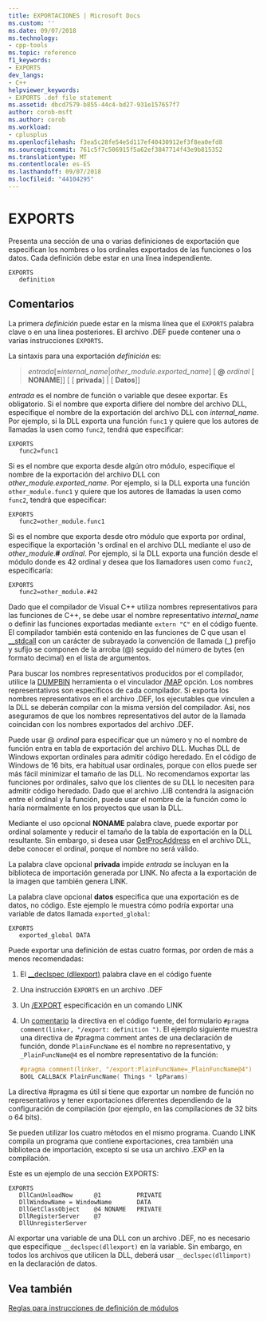 ```yaml
---
title: EXPORTACIONES | Microsoft Docs
ms.custom: ''
ms.date: 09/07/2018
ms.technology:
- cpp-tools
ms.topic: reference
f1_keywords:
- EXPORTS
dev_langs:
- C++
helpviewer_keywords:
- EXPORTS .def file statement
ms.assetid: dbcd7579-b855-44c4-bd27-931e157657f7
author: corob-msft
ms.author: corob
ms.workload:
- cplusplus
ms.openlocfilehash: f3ea5c28fe54e5d117ef40430912ef3f8ea0efd8
ms.sourcegitcommit: 761c5f7c506915f5a62ef3847714f43e9b815352
ms.translationtype: MT
ms.contentlocale: es-ES
ms.lasthandoff: 09/07/2018
ms.locfileid: "44104295"
---
```

# <a name="exports"></a>EXPORTS

Presenta una sección de una o varias definiciones de exportación que especifican los nombres o los ordinales exportados de las funciones o los datos. Cada definición debe estar en una línea independiente.

```DEF
EXPORTS
   definition
```  

## <a name="remarks"></a>Comentarios

La primera *definición* puede estar en la misma línea que el `EXPORTS` palabra clave o en una línea posteriores. El archivo .DEF puede contener una o varias instrucciones `EXPORTS`.

La sintaxis para una exportación *definición* es:

> *entrada*\[__=__*internal_name*|*other_module.exported_name*] \[ **\@** _ordinal_ \[ **NONAME**]] \[ \[ **privada**] | \[ **Datos**]]

*entrada* es el nombre de función o variable que desee exportar. Es obligatorio. Si el nombre que exporta difiere del nombre del archivo DLL, especifique el nombre de la exportación del archivo DLL con *internal_name*. Por ejemplo, si la DLL exporta una función `func1` y quiere que los autores de llamadas la usen como `func2`, tendrá que especificar:

```DEF
EXPORTS
   func2=func1
```

Si es el nombre que exporta desde algún otro módulo, especifique el nombre de la exportación del archivo DLL con *other_module.exported_name*. Por ejemplo, si la DLL exporta una función `other_module.func1` y quiere que los autores de llamadas la usen como `func2`, tendrá que especificar:

```DEF
EXPORTS
   func2=other_module.func1
```

Si es el nombre que exporta desde otro módulo que exporta por ordinal, especifique la exportación 's ordinal en el archivo DLL mediante el uso de *other_module*.__#__ *ordinal*. Por ejemplo, si la DLL exporta una función desde el módulo donde es 42 ordinal y desea que los llamadores usen como `func2`, especificaría:

```DEF
EXPORTS
   func2=other_module.#42
```

Dado que el compilador de Visual C++ utiliza nombres representativos para las funciones de C++, se debe usar el nombre representativo *internal_name* o definir las funciones exportadas mediante `extern "C"` en el código fuente. El compilador también está contenido en las funciones de C que usan el [__stdcall](../../cpp/stdcall.md) con un carácter de subrayado la convención de llamada (\_) prefijo y sufijo se componen de la arroba (\@) seguido del número de bytes (en formato decimal) en el lista de argumentos.

Para buscar los nombres representativos producidos por el compilador, utilice la [DUMPBIN](../../build/reference/dumpbin-reference.md) herramienta o el vinculador [/MAP](../../build/reference/map-generate-mapfile.md) opción. Los nombres representativos son específicos de cada compilador. Si exporta los nombres representativos en el archivo .DEF, los ejecutables que vinculen a la DLL se deberán compilar con la misma versión del compilador. Así, nos aseguramos de que los nombres representativos del autor de la llamada coincidan con los nombres exportados del archivo .DEF.

Puede usar \@ *ordinal* para especificar que un número y no el nombre de función entra en tabla de exportación del archivo DLL. Muchas DLL de Windows exportan ordinales para admitir código heredado. En el código de Windows de 16 bits, era habitual usar ordinales, porque con ellos puede ser más fácil minimizar el tamaño de las DLL. No recomendamos exportar las funciones por ordinales, salvo que los clientes de su DLL lo necesiten para admitir código heredado. Dado que el archivo .LIB contendrá la asignación entre el ordinal y la función, puede usar el nombre de la función como lo haría normalmente en los proyectos que usan la DLL.

Mediante el uso opcional **NONAME** palabra clave, puede exportar por ordinal solamente y reducir el tamaño de la tabla de exportación en la DLL resultante. Sin embargo, si desea usar [GetProcAddress](https://msdn.microsoft.com/library/windows/desktop/ms683212.aspx) en el archivo DLL, debe conocer el ordinal, porque el nombre no será válido.

La palabra clave opcional **privada** impide *entrada* se incluyan en la biblioteca de importación generada por LINK. No afecta a la exportación de la imagen que también genera LINK.

La palabra clave opcional **datos** especifica que una exportación es de datos, no código. Este ejemplo le muestra cómo podría exportar una variable de datos llamada `exported_global`:

```DEF
EXPORTS
   exported_global DATA
```  

Puede exportar una definición de estas cuatro formas, por orden de más a menos recomendadas:

1. El [__declspec (dllexport)](../../cpp/dllexport-dllimport.md) palabra clave en el código fuente

2. Una instrucción `EXPORTS` en un archivo .DEF

3. Un [/EXPORT](../../build/reference/export-exports-a-function.md) especificación en un comando LINK

4. Un [comentario](../../preprocessor/comment-c-cpp.md) la directiva en el código fuente, del formulario `#pragma comment(linker, "/export: definition ")`. El ejemplo siguiente muestra una directiva de #pragma comment antes de una declaración de función, donde `PlainFuncName` es el nombre no representativo, y `_PlainFuncName@4` es el nombre representativo de la función:

    ```cpp
    #pragma comment(linker, "/export:PlainFuncName=_PlainFuncName@4")
    BOOL CALLBACK PlainFuncName( Things * lpParams)
    ```

La directiva #pragma es útil si tiene que exportar un nombre de función no representativos y tener exportaciones diferentes dependiendo de la configuración de compilación (por ejemplo, en las compilaciones de 32 bits o 64 bits).

Se pueden utilizar los cuatro métodos en el mismo programa. Cuando LINK compila un programa que contiene exportaciones, crea también una biblioteca de importación, excepto si se usa un archivo .EXP en la compilación. 

Este es un ejemplo de una sección EXPORTS:

```DEF
EXPORTS
   DllCanUnloadNow      @1          PRIVATE
   DllWindowName = WindowName       DATA
   DllGetClassObject    @4 NONAME   PRIVATE
   DllRegisterServer    @7
   DllUnregisterServer
```  

Al exportar una variable de una DLL con un archivo .DEF, no es necesario que especifique `__declspec(dllexport)` en la variable. Sin embargo, en todos los archivos que utilicen la DLL, deberá usar `__declspec(dllimport)` en la declaración de datos.

## <a name="see-also"></a>Vea también

[Reglas para instrucciones de definición de módulos](../../build/reference/rules-for-module-definition-statements.md)
